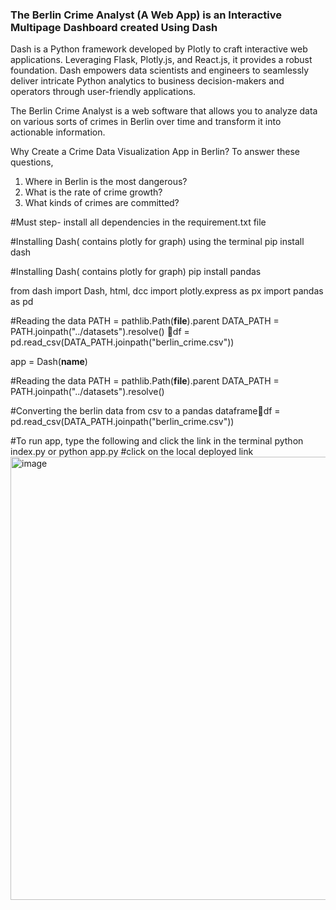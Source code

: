 ### The Berlin Crime Analyst (A Web App) is an Interactive Multipage Dashboard created Using Dash <br>

Dash is a Python framework developed by Plotly to craft interactive web applications. Leveraging Flask, Plotly.js, and React.js, it provides a robust foundation. Dash empowers data scientists and engineers to seamlessly deliver intricate Python analytics to business decision-makers and operators through user-friendly applications. <br>

The Berlin Crime Analyst is a web software that allows you to analyze data on various sorts of crimes in Berlin over time and transform it into actionable information.

Why Create a Crime Data Visualization App in Berlin?
To answer these questions, 

1) Where in Berlin is the most dangerous? <br>
2) What is the rate of crime growth? <br>
3) What kinds of crimes are committed? <br>

#Must step- install all dependencies in the requirement.txt file

#Installing Dash( contains plotly for graph) using the terminal
pip install dash

#Installing Dash( contains plotly for graph)
pip install pandas

from dash import Dash, html, dcc 
import plotly.express as px 
import pandas as pd 

#Reading the data
PATH = pathlib.Path(__file__).parent
DATA_PATH = PATH.joinpath("../datasets").resolve()
df = pd.read_csv(DATA_PATH.joinpath("berlin_crime.csv"))


app = Dash(__name__)

#Reading the data
PATH = pathlib.Path(__file__).parent
DATA_PATH = PATH.joinpath("../datasets").resolve()

#Converting the berlin data from csv to a pandas dataframedf = pd.read_csv(DATA_PATH.joinpath("berlin_crime.csv"))

#To run app, type the following and click the link in the terminal
python index.py or python app.py
#click on the local deployed link
<img width="709" alt="image" src="https://github.com/natedotdev/thebelincrimeanalyst/assets/153172449/62e4d7d7-7bed-46c8-9509-487c4b41ddb1">
